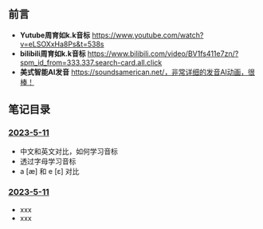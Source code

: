 ## 前言
* **Yutube周育如k.k音标** https://www.youtube.com/watch?v=eLSOXxHa8Ps&t=538s 
* **bilibili周育如k.k音标** https://www.bilibili.com/video/BV1fs411e7zn/?spm_id_from=333.337.search-card.all.click 
* **美式智能AI发音** https://soundsamerican.net/，非常详细的发音AI动画，很棒！

## 笔记目录
### [2023-5-11](https://github.com/oo7items/DailyNote/blob/main/notes/周育如K.K音標/2023-5-11/学习.md)
* 中文和英文对比，如何学习音标
* 透过字母学习音标
* a [æ] 和 e [ɛ] 对比
### [2023-5-11](https://github.com/oo7items/DailyNote/blob/main/notes/周育如K.K音標/2023-5-12/学习.md)
* xxx
* xxx
